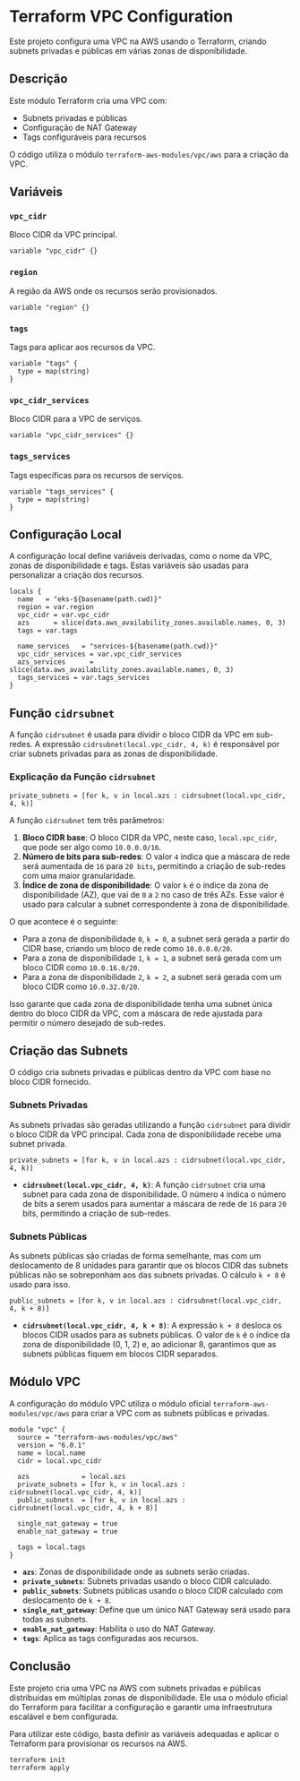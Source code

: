 
# Terraform VPC Configuration

Este projeto configura uma VPC na AWS usando o Terraform, criando subnets privadas e públicas em várias zonas de disponibilidade.

## Descrição

Este módulo Terraform cria uma VPC com:

- Subnets privadas e públicas
- Configuração de NAT Gateway
- Tags configuráveis para recursos

O código utiliza o módulo `terraform-aws-modules/vpc/aws` para a criação da VPC.

## Variáveis

### `vpc_cidr`
Bloco CIDR da VPC principal.

```hcl
variable "vpc_cidr" {}
```

### `region`
A região da AWS onde os recursos serão provisionados.

```hcl
variable "region" {}
```

### `tags`
Tags para aplicar aos recursos da VPC.

```hcl
variable "tags" {
  type = map(string)
}
```

### `vpc_cidr_services`
Bloco CIDR para a VPC de serviços.

```hcl
variable "vpc_cidr_services" {}
```

### `tags_services`
Tags específicas para os recursos de serviços.

```hcl
variable "tags_services" {
  type = map(string)
}
```

## Configuração Local

A configuração local define variáveis derivadas, como o nome da VPC, zonas de disponibilidade e tags. Estas variáveis são usadas para personalizar a criação dos recursos.

```hcl
locals {
  name   = "eks-${basename(path.cwd)}"
  region = var.region
  vpc_cidr = var.vpc_cidr
  azs      = slice(data.aws_availability_zones.available.names, 0, 3)
  tags = var.tags

  name_services   = "services-${basename(path.cwd)}"
  vpc_cidr_services = var.vpc_cidr_services
  azs_services      = slice(data.aws_availability_zones.available.names, 0, 3)
  tags_services = var.tags_services  
}
```

## Função `cidrsubnet`

A função `cidrsubnet` é usada para dividir o bloco CIDR da VPC em sub-redes. A expressão `cidrsubnet(local.vpc_cidr, 4, k)` é responsável por criar subnets privadas para as zonas de disponibilidade.

### Explicação da Função `cidrsubnet`

```hcl
private_subnets = [for k, v in local.azs : cidrsubnet(local.vpc_cidr, 4, k)]
```

A função `cidrsubnet` tem três parâmetros:

1. **Bloco CIDR base**: O bloco CIDR da VPC, neste caso, `local.vpc_cidr`, que pode ser algo como `10.0.0.0/16`.
2. **Número de bits para sub-redes**: O valor `4` indica que a máscara de rede será aumentada de `16` para `20 bits`, permitindo a criação de sub-redes com uma maior granularidade.
3. **Índice de zona de disponibilidade**: O valor `k` é o índice da zona de disponibilidade (AZ), que vai de `0` a `2` no caso de três AZs. Esse valor é usado para calcular a subnet correspondente à zona de disponibilidade.

O que acontece é o seguinte:
- Para a zona de disponibilidade `0`, `k = 0`, a subnet será gerada a partir do CIDR base, criando um bloco de rede como `10.0.0.0/20`.
- Para a zona de disponibilidade `1`, `k = 1`, a subnet será gerada com um bloco CIDR como `10.0.16.0/20`.
- Para a zona de disponibilidade `2`, `k = 2`, a subnet será gerada com um bloco CIDR como `10.0.32.0/20`.

Isso garante que cada zona de disponibilidade tenha uma subnet única dentro do bloco CIDR da VPC, com a máscara de rede ajustada para permitir o número desejado de sub-redes.

## Criação das Subnets

O código cria subnets privadas e públicas dentro da VPC com base no bloco CIDR fornecido.

### Subnets Privadas

As subnets privadas são geradas utilizando a função `cidrsubnet` para dividir o bloco CIDR da VPC principal. Cada zona de disponibilidade recebe uma subnet privada.

```hcl
private_subnets = [for k, v in local.azs : cidrsubnet(local.vpc_cidr, 4, k)]
```

- **`cidrsubnet(local.vpc_cidr, 4, k)`**: A função `cidrsubnet` cria uma subnet para cada zona de disponibilidade. O número `4` indica o número de bits a serem usados para aumentar a máscara de rede de `16` para `20` bits, permitindo a criação de sub-redes.

### Subnets Públicas

As subnets públicas são criadas de forma semelhante, mas com um deslocamento de 8 unidades para garantir que os blocos CIDR das subnets públicas não se sobreponham aos das subnets privadas. O cálculo `k + 8` é usado para isso.

```hcl
public_subnets = [for k, v in local.azs : cidrsubnet(local.vpc_cidr, 4, k + 8)]
```

- **`cidrsubnet(local.vpc_cidr, 4, k + 8)`**: A expressão `k + 8` desloca os blocos CIDR usados para as subnets públicas. O valor de `k` é o índice da zona de disponibilidade (0, 1, 2) e, ao adicionar 8, garantimos que as subnets públicas fiquem em blocos CIDR separados.

## Módulo VPC

A configuração do módulo VPC utiliza o módulo oficial `terraform-aws-modules/vpc/aws` para criar a VPC com as subnets públicas e privadas.

```hcl
module "vpc" {
  source = "terraform-aws-modules/vpc/aws"
  version = "6.0.1"
  name = local.name
  cidr = local.vpc_cidr

  azs             = local.azs
  private_subnets = [for k, v in local.azs : cidrsubnet(local.vpc_cidr, 4, k)]
  public_subnets  = [for k, v in local.azs : cidrsubnet(local.vpc_cidr, 4, k + 8)]

  single_nat_gateway = true
  enable_nat_gateway = true

  tags = local.tags
}
```

- **`azs`**: Zonas de disponibilidade onde as subnets serão criadas.
- **`private_subnets`**: Subnets privadas usando o bloco CIDR calculado.
- **`public_subnets`**: Subnets públicas usando o bloco CIDR calculado com deslocamento de `k + 8`.
- **`single_nat_gateway`**: Define que um único NAT Gateway será usado para todas as subnets.
- **`enable_nat_gateway`**: Habilita o uso do NAT Gateway.
- **`tags`**: Aplica as tags configuradas aos recursos.

## Conclusão

Este projeto cria uma VPC na AWS com subnets privadas e públicas distribuídas em múltiplas zonas de disponibilidade. Ele usa o módulo oficial do Terraform para facilitar a configuração e garantir uma infraestrutura escalável e bem configurada.

Para utilizar este código, basta definir as variáveis adequadas e aplicar o Terraform para provisionar os recursos na AWS.

```bash
terraform init
terraform apply
```
